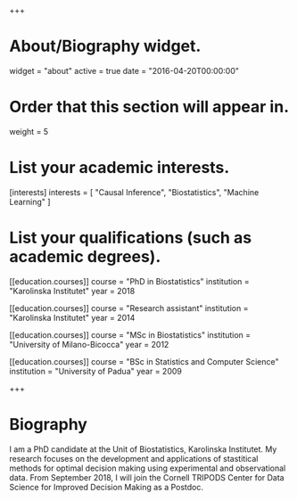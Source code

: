+++
# About/Biography widget.
widget = "about"
active = true
date = "2016-04-20T00:00:00"

# Order that this section will appear in.
weight = 5

# List your academic interests.
[interests]
  interests = [
    "Causal Inference",
    "Biostatistics",
    "Machine Learning"
  ]

# List your qualifications (such as academic degrees).
[[education.courses]]
  course = "PhD in Biostatistics"
  institution = "Karolinska Institutet"
  year = 2018

[[education.courses]]
  course = "Research assistant"
  institution = "Karolinska Institutet"
  year = 2014

[[education.courses]]
  course = "MSc in Biostatistics"
  institution = "University of Milano-Bicocca"
  year = 2012

[[education.courses]]
  course = "BSc in Statistics and Computer Science"
  institution = "University of Padua"
  year = 2009
 
+++

# Biography

I am a PhD candidate at the Unit of Biostatistics, Karolinska Institutet. My research focuses on the development and applications of stastitical methods for optimal decision making using experimental and observational data. From September 2018, I will join the Cornell TRIPODS Center for Data Science for Improved Decision Making as a Postdoc.


